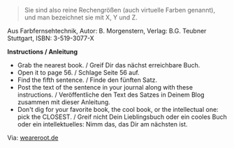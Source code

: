 <!--
.. title: Nearest Book Meme
.. slug: 1071-nearest-book-meme
.. date: 2010-01-04 21:52:58
.. tags: Internet
.. description: 
.. type: text
-->

>Sie sind also reine Rechengrößen (auch virtuelle Farben genannt), und man bezeichnet sie mit X, Y und Z.

Aus Farbfernsehtechnik, Autor: B. Morgenstern, Verlag: B.G. Teubner Stuttgart, ISBN: 3-519-3077-X
<!-- TEASER_END -->

**Instructions / Anleitung**
	
- Grab the nearest book. / Greif Dir das nächst erreichbare Buch.
- Open it to page 56. / Schlage Seite 56 auf.
- Find the fifth sentence. / Finde den fünften Satz.
- Post the text of the sentence in your journal along with these instructions. / Veröffentliche den Text des Satzes in Deinem Blog zusammen mit dieser Anleitung.
- Don't dig for your favorite book, the cool book, or the intellectual one: pick the CLOSEST. / Greif nicht Dein Lieblingsbuch oder ein cooles Buch oder ein intellektuelles: Nimm das, das Dir am nächsten ist.

Via: [weareroot.de](http://www.weareroot.de/2008/11/12/nearest-book-meme/)
